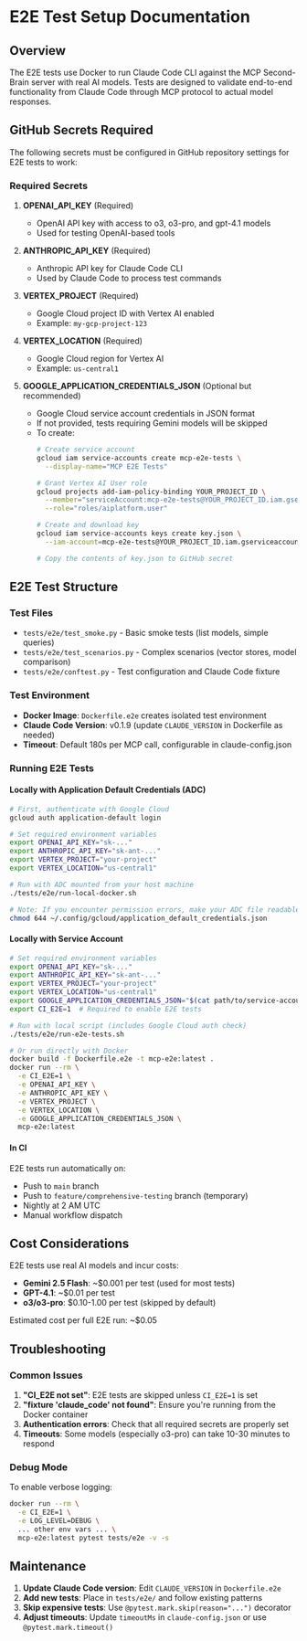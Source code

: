 # E2E Test Setup Documentation

## Overview

The E2E tests use Docker to run Claude Code CLI against the MCP Second-Brain server with real AI models. Tests are designed to validate end-to-end functionality from Claude Code through MCP protocol to actual model responses.

## GitHub Secrets Required

The following secrets must be configured in GitHub repository settings for E2E tests to work:

### Required Secrets

1. **OPENAI_API_KEY** (Required)
   - OpenAI API key with access to o3, o3-pro, and gpt-4.1 models
   - Used for testing OpenAI-based tools

2. **ANTHROPIC_API_KEY** (Required)
   - Anthropic API key for Claude Code CLI
   - Used by Claude Code to process test commands

3. **VERTEX_PROJECT** (Required)
   - Google Cloud project ID with Vertex AI enabled
   - Example: `my-gcp-project-123`

4. **VERTEX_LOCATION** (Required)
   - Google Cloud region for Vertex AI
   - Example: `us-central1`

5. **GOOGLE_APPLICATION_CREDENTIALS_JSON** (Optional but recommended)
   - Google Cloud service account credentials in JSON format
   - If not provided, tests requiring Gemini models will be skipped
   - To create:
     ```bash
     # Create service account
     gcloud iam service-accounts create mcp-e2e-tests \
       --display-name="MCP E2E Tests"
     
     # Grant Vertex AI User role
     gcloud projects add-iam-policy-binding YOUR_PROJECT_ID \
       --member="serviceAccount:mcp-e2e-tests@YOUR_PROJECT_ID.iam.gserviceaccount.com" \
       --role="roles/aiplatform.user"
     
     # Create and download key
     gcloud iam service-accounts keys create key.json \
       --iam-account=mcp-e2e-tests@YOUR_PROJECT_ID.iam.gserviceaccount.com
     
     # Copy the contents of key.json to GitHub secret
     ```

## E2E Test Structure

### Test Files

- `tests/e2e/test_smoke.py` - Basic smoke tests (list models, simple queries)
- `tests/e2e/test_scenarios.py` - Complex scenarios (vector stores, model comparison)
- `tests/e2e/conftest.py` - Test configuration and Claude Code fixture

### Test Environment

- **Docker Image**: `Dockerfile.e2e` creates isolated test environment
- **Claude Code Version**: v0.1.9 (update `CLAUDE_VERSION` in Dockerfile as needed)
- **Timeout**: Default 180s per MCP call, configurable in claude-config.json

### Running E2E Tests

#### Locally with Application Default Credentials (ADC)

```bash
# First, authenticate with Google Cloud
gcloud auth application-default login

# Set required environment variables
export OPENAI_API_KEY="sk-..."
export ANTHROPIC_API_KEY="sk-ant-..."
export VERTEX_PROJECT="your-project"
export VERTEX_LOCATION="us-central1"

# Run with ADC mounted from your host machine
./tests/e2e/run-local-docker.sh

# Note: If you encounter permission errors, make your ADC file readable:
chmod 644 ~/.config/gcloud/application_default_credentials.json
```

#### Locally with Service Account

```bash
# Set required environment variables
export OPENAI_API_KEY="sk-..."
export ANTHROPIC_API_KEY="sk-ant-..."
export VERTEX_PROJECT="your-project"
export VERTEX_LOCATION="us-central1"
export GOOGLE_APPLICATION_CREDENTIALS_JSON="$(cat path/to/service-account-key.json)"
export CI_E2E=1  # Required to enable E2E tests

# Run with local script (includes Google Cloud auth check)
./tests/e2e/run-e2e-tests.sh

# Or run directly with Docker
docker build -f Dockerfile.e2e -t mcp-e2e:latest .
docker run --rm \
  -e CI_E2E=1 \
  -e OPENAI_API_KEY \
  -e ANTHROPIC_API_KEY \
  -e VERTEX_PROJECT \
  -e VERTEX_LOCATION \
  -e GOOGLE_APPLICATION_CREDENTIALS_JSON \
  mcp-e2e:latest
```

#### In CI

E2E tests run automatically on:
- Push to `main` branch
- Push to `feature/comprehensive-testing` branch (temporary)
- Nightly at 2 AM UTC
- Manual workflow dispatch

## Cost Considerations

E2E tests use real AI models and incur costs:
- **Gemini 2.5 Flash**: ~$0.001 per test (used for most tests)
- **GPT-4.1**: ~$0.01 per test
- **o3/o3-pro**: $0.10-1.00 per test (skipped by default)

Estimated cost per full E2E run: ~$0.05

## Troubleshooting

### Common Issues

1. **"CI_E2E not set"**: E2E tests are skipped unless `CI_E2E=1` is set
2. **"fixture 'claude_code' not found"**: Ensure you're running from the Docker container
3. **Authentication errors**: Check that all required secrets are properly set
4. **Timeouts**: Some models (especially o3-pro) can take 10-30 minutes to respond

### Debug Mode

To enable verbose logging:
```bash
docker run --rm \
  -e CI_E2E=1 \
  -e LOG_LEVEL=DEBUG \
  ... other env vars ... \
  mcp-e2e:latest pytest tests/e2e -v -s
```

## Maintenance

1. **Update Claude Code version**: Edit `CLAUDE_VERSION` in `Dockerfile.e2e`
2. **Add new tests**: Place in `tests/e2e/` and follow existing patterns
3. **Skip expensive tests**: Use `@pytest.mark.skip(reason="...")` decorator
4. **Adjust timeouts**: Update `timeoutMs` in `claude-config.json` or use `@pytest.mark.timeout()`